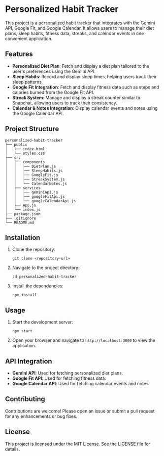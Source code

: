 # Personalized Habit Tracker

This project is a personalized habit tracker that integrates with the Gemini API, Google Fit, and Google Calendar. It allows users to manage their diet plans, sleep habits, fitness data, streaks, and calendar events in one convenient application.

## Features

- **Personalized Diet Plan**: Fetch and display a diet plan tailored to the user's preferences using the Gemini API.
- **Sleep Habits**: Record and display sleep times, helping users track their sleep patterns.
- **Google Fit Integration**: Fetch and display fitness data such as steps and calories burned from the Google Fit API.
- **Streak System**: Manage and display a streak counter similar to Snapchat, allowing users to track their consistency.
- **Calendar & Notes Integration**: Display calendar events and notes using the Google Calendar API.

## Project Structure

```
personalized-habit-tracker
├── public
│   ├── index.html
│   └── styles.css
├── src
│   ├── components
│   │   ├── DietPlan.js
│   │   ├── SleepHabits.js
│   │   ├── GoogleFit.js
│   │   ├── StreakSystem.js
│   │   └── CalendarNotes.js
│   ├── services
│   │   ├── geminiApi.js
│   │   ├── googleFitApi.js
│   │   └── googleCalendarApi.js
│   ├── App.js
│   └── index.js
├── package.json
├── .gitignore
└── README.md
```

## Installation

1. Clone the repository:
   ```
   git clone <repository-url>
   ```
2. Navigate to the project directory:
   ```
   cd personalized-habit-tracker
   ```
3. Install the dependencies:
   ```
   npm install
   ```

## Usage

1. Start the development server:
   ```
   npm start
   ```
2. Open your browser and navigate to `http://localhost:3000` to view the application.

## API Integration

- **Gemini API**: Used for fetching personalized diet plans.
- **Google Fit API**: Used for fetching fitness data.
- **Google Calendar API**: Used for fetching calendar events and notes.

## Contributing

Contributions are welcome! Please open an issue or submit a pull request for any enhancements or bug fixes.

## License

This project is licensed under the MIT License. See the LICENSE file for details.